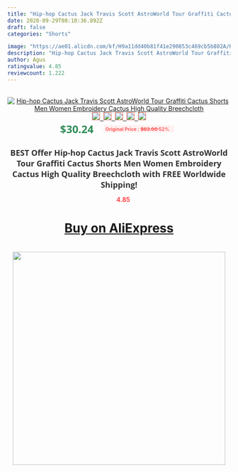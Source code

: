 ```yaml
---
title: "Hip-hop Cactus Jack Travis Scott AstroWorld Tour Graffiti Cactus Shorts Men Women Embroidery Cactus High Quality Breechcloth"
date: 2020-09-29T08:10:36.892Z
draft: false
categories: "Shorts"

image: "https://ae01.alicdn.com/kf/H9a11dd40b81f41e290853c469cb5b802A/Hip-hop-Cactus-Jack-Travis-Scott-AstroWorld-Tour-Graffiti-Cactus-Shorts-Men-Women-Embroidery-Cactus-High.jpg"
description: "Hip-hop Cactus Jack Travis Scott AstroWorld Tour Graffiti Cactus Shorts Men Women Embroidery Cactus High Quality Breechcloth"
author: Agus
ratingvalue: 4.85
reviewcount: 1.222
---
```

<br>
<div style="text-align: center;">
<a href="https://s.click.aliexpress.com/e/_Aet7Dj" target="_blank" rel="nofollow noopener noreferrer"><img alt="Hip-hop Cactus Jack Travis Scott AstroWorld Tour Graffiti Cactus Shorts Men Women Embroidery Cactus High Quality Breechcloth" class="magnifier-image" src="https://ae01.alicdn.com/kf/H9a11dd40b81f41e290853c469cb5b802A/Hip-hop-Cactus-Jack-Travis-Scott-AstroWorld-Tour-Graffiti-Cactus-Shorts-Men-Women-Embroidery-Cactus-High.jpg_640x640.jpg">
<br>
<img style="border:1px solid salmon" src="https://ae01.alicdn.com/kf/H9a11dd40b81f41e290853c469cb5b802A/Hip-hop-Cactus-Jack-Travis-Scott-AstroWorld-Tour-Graffiti-Cactus-Shorts-Men-Women-Embroidery-Cactus-High.jpg_120x120.jpg">&nbsp;&nbsp;<img style="border:1px solid salmon" src="https://ae01.alicdn.com/kf/H33cb80f0301d4f2296c96a20ed1943adf/Hip-hop-Cactus-Jack-Travis-Scott-AstroWorld-Tour-Graffiti-Cactus-Shorts-Men-Women-Embroidery-Cactus-High.jpg_120x120.jpg">&nbsp;&nbsp;<img style="border:1px solid salmon" src="https://ae01.alicdn.com/kf/H321ad428250b493f9014cb851928b273h/Hip-hop-Cactus-Jack-Travis-Scott-AstroWorld-Tour-Graffiti-Cactus-Shorts-Men-Women-Embroidery-Cactus-High.jpg_120x120.jpg">&nbsp;&nbsp;<img style="border:1px solid salmon" src="https://ae01.alicdn.com/kf/H4acfc5bae392465ca76b3d1ab21c5477m/Hip-hop-Cactus-Jack-Travis-Scott-AstroWorld-Tour-Graffiti-Cactus-Shorts-Men-Women-Embroidery-Cactus-High.jpg_120x120.jpg">&nbsp;&nbsp;<img style="border:1px solid salmon" src="https://ae01.alicdn.com/kf/H40f86755cba249568999c55864bb03f2y/Hip-hop-Cactus-Jack-Travis-Scott-AstroWorld-Tour-Graffiti-Cactus-Shorts-Men-Women-Embroidery-Cactus-High.jpg_120x120.jpg"></a></div><br0>
<div style="text-align: center;"><span style="background-color: white; border: 0px; box-sizing: border-box; color: seagreen; display: inline-block; font-family: &quot;open sans&quot; , &quot;arial&quot; , &quot;helvetica&quot; , sans-serif , &quot;heiti&quot;; font-size: 24px; font-stretch: inherit; font-weight: 700; line-height: inherit; margin: 0px 10px 0px 0px; padding: 0px; vertical-align: middle;">$30.24 </span>
<span style="background: rgb(255 , 241 , 241); border-radius: 3px; border: 0px; box-sizing: border-box; color: #ff4747; display: inline-block; font-family: inherit; font-size: 12px; font-stretch: inherit; font-style: inherit; font-variant: inherit; font-weight: 600; line-height: inherit; margin: 0px; padding: 2px 5px; transform: scale(0.9); vertical-align: middle;">Original Price : <b style="text-decoration: line-through;">$63.00 </b> 52%&nbsp;&nbsp;</span></div>
<h1 style="color: #333333; display: inline-block; font-family: &quot;open sans&quot; , &quot;arial&quot; , &quot;helvetica&quot; , sans-serif , &quot;heiti&quot;; font-size: 18px; font-stretch: inherit; font-weight: 700; text-align: center;">BEST Offer Hip-hop Cactus Jack Travis Scott AstroWorld Tour Graffiti Cactus Shorts Men Women Embroidery Cactus High Quality Breechcloth with FREE Worldwide Shipping!</h1>
<div style="color: #ff4747; text-align: center;">
<img src="https://4.bp.blogspot.com/-M0ZcTcb-5uY/XleCXlxnR4I/AAAAAAAAAEc/OrjgMkXV1oMQFaCRZj5HQwOCBcu3w1FegCPcBGAYYCw/s1600/star.png" style="height: 15px;">&nbsp;<b>4.85</b></div>
<div class="button_cont" align="center"><a class="buynow_a" href="https://s.click.aliexpress.com/e/_Aet7Dj" target="_blank" rel="nofollow noopener noreferrer"><H1>Buy on AliExpress</H1></a></div><br>
<div class="separator" style="clear: both; text-align: center;">
<img src="https://lh3.googleusercontent.com/-pTy5HemUv9M/XlePHvY0dAI/AAAAAAAAAE4/0nX5iRUoIWY8eMW9Dpxeirr157OZliDIgCLcBGAsYHQ/s1600/badge.gif" width="480">
</div>
